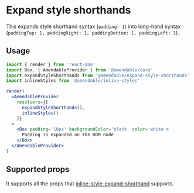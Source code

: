 # Expand style shorthands

This expands style shorthand syntax (`padding: 1`) into long-hand syntax (`paddingTop: 1, paddingRight: 1, paddingBottom: 1, paddingLeft: 1`).

## Usage
```jsx sandbox
import { render } from 'react-dom'
import Box, { AmendableProvider } from '@amendable/core'
import expandStyleShorthands from '@amendable/expand-style-shorthands'
import inlineStyles from '@amendable/inline-styles'

render(
  <AmendableProvider
    resolvers={[
      expandStyleShorthands(),
      inlineStyles()
    ]}
  >
    <Box padding='10px' backgroundColor='black' color='white'>
      Padding is expanded on the DOM node
    </Box>
  </AmendableProvider>
)
```

## Supported props

It supports all the props that [inline-style-expand-shorthand](https://www.npmjs.com/package/inline-style-expand-shorthand)
supports.
